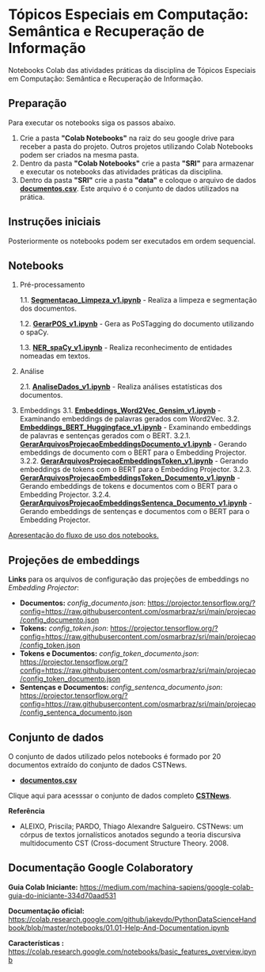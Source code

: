 # Tópicos Especiais em Computação: Semântica e Recuperação de Informação

Notebooks Colab das atividades práticas da disciplina de Tópicos Especiais em Computação: Semântica e Recuperação de Informação.

## **Preparação**

Para executar os notebooks siga os passos abaixo.
1. Crie a pasta **"Colab Notebooks"** na raiz do seu google drive para receber a pasta do projeto. Outros projetos utilizando Colab Notebooks podem ser criados na mesma pasta.
2. Dentro da pasta **"Colab Notebooks"** crie a pasta **"SRI"** para armazenar e executar os notebooks das atividades práticas da disciplina.
3. Dentro da pasta **"SRI"** crie a pasta **"data"** e coloque o arquivo de dados [**documentos.csv**](https://github.com/osmarbraz/sri/blob/main/data/documentos.csv). Este arquivo é o conjunto de dados utilizados na prática.

## **Instruções iniciais**
Posteriormente os notebooks podem ser executados em ordem sequencial.

## Notebooks

1. Pré-processamento

	1.1. [**Segmentacao_Limpeza_v1.ipynb**](https://github.com/osmarbraz/sri/blob/main/1_1_Segmentacao_Limpeza_v1.ipynb) - Realiza a limpeza e segmentação dos documentos.

	1.2. [**GerarPOS_v1.ipynb**](https://github.com/osmarbraz/sri/blob/main/1_2_GerarPOS_v1.ipynb) - Gera as PoSTagging do documento utilizando o spaCy.

	1.3. [**NER_spaCy_v1.ipynb**](https://github.com/osmarbraz/sri/blob/main/1_3_NER_spaCy_v1.ipynb) - Realiza reconhecimento de entidades nomeadas em textos.

2. Análise 

	2.1. [**AnaliseDados_v1.ipynb**](https://github.com/osmarbraz/sri/blob/main/2_1_AnaliseDados_v1.ipynb) - Realiza análises estatísticas dos documentos.

3. Embeddings
	3.1. [**Embeddings_Word2Vec_Gensim_v1.ipynb**](https://github.com/osmarbraz/sri/blob/main/3_1_Embeddings_Word2Vec_Gensim_v1.ipynb) - Examinando embeddings de palavras gerados com Word2Vec.
	3.2. [**Embeddings_BERT_Huggingface_v1.ipynb**](https://github.com/osmarbraz/sri/blob/main/3_2_Embeddings_BERT_Huggingface_v1.ipynb) - Examinando embeddings de palavras e sentenças gerados com o BERT.
		3.2.1. [**GerarArquivosProjecaoEmbeddingsDocumento_v1.ipynb**](https://github.com/osmarbraz/sri/blob/main/3_2_1_GerarArquivosProjecaoEmbeddingsDocumento_v1.ipynb) - Gerando embeddings de documento com o BERT para o Embedding Projector.
		3.2.2. [**GerarArquivosProjecaoEmbeddingsToken_v1.ipynb**](https://github.com/osmarbraz/sri/blob/main/3_2_2_GerarArquivosProjecaoEmbeddingsToken_v1.ipynb) - Gerando embeddings de tokens com o BERT para o Embedding Projector.
		3.2.3. [**GerarArquivosProjecaoEmbeddingsToken_Documento_v1.ipynb**](https://github.com/osmarbraz/sri/blob/main/3_2_3_GerarArquivosProjecaoEmbeddingsToken_Documento_v1.ipynb) - Gerando embeddings de tokens e documentos com o BERT para o Embedding Projector.
		3.2.4. [**GerarArquivosProjecaoEmbeddingsSentenca_Documento_v1.ipynb**](https://github.com/osmarbraz/sri/blob/main/3_2_4_GerarArquivosProjecaoEmbeddingsSentenca_Documento_v1.ipynb) - Gerando embeddings de sentenças e documentos com o BERT para o Embedding Projector.

[Apresentação do fluxo de uso dos notebooks.](https://docs.google.com/presentation/d/1W5TRri89JVVyQVGz9IOeQIa9jk186w4c/edit#slide=id.gf4978a6ef2_0_24)

## Projeções de embeddings

**Links** para os arquivos de configuração das projeções de embeddings no *Embedding Projector*:

- **Documentos:** *config_documento.json*: 
https://projector.tensorflow.org/?config=https://raw.githubusercontent.com/osmarbraz/sri/main/projecao/config_documento.json
- **Tokens:** *config_token.json*: 
https://projector.tensorflow.org/?config=https://raw.githubusercontent.com/osmarbraz/sri/main/projecao/config_token.json
- **Tokens e Documentos:** *config_token_documento.json*: 
https://projector.tensorflow.org/?config=https://raw.githubusercontent.com/osmarbraz/sri/main/projecao/config_token_documento.json
- **Sentenças e Documentos:** *config_sentenca_documento.json*: 
https://projector.tensorflow.org/?config=https://raw.githubusercontent.com/osmarbraz/sri/main/projecao/config_sentenca_documento.json

## Conjunto de dados
O conjunto de dados utilizado pelos notebooks é formado por 20 documentos extraído do conjunto de dados CSTNews. 

* [**documentos.csv**](https://github.com/osmarbraz/sri/blob/main/data/documentos.csv)

Clique aqui para acesssar o conjunto de dados completo [**CSTNews**](https://sites.icmc.usp.br/taspardo/sucinto/files/CSTNews%206.0.zip). 

**Referência**
- ALEIXO, Priscila; PARDO, Thiago Alexandre Salgueiro. CSTNews: um córpus de textos jornalísticos anotados segundo a teoria discursiva multidocumento CST (Cross-document Structure Theory. 2008.

## Documentação Google Colaboratory

**Guia Colab Iniciante:**
https://medium.com/machina-sapiens/google-colab-guia-do-iniciante-334d70aad531

**Documentação oficial:**
https://colab.research.google.com/github/jakevdp/PythonDataScienceHandbook/blob/master/notebooks/01.01-Help-And-Documentation.ipynb
 
**Características :**
https://colab.research.google.com/notebooks/basic_features_overview.ipynb